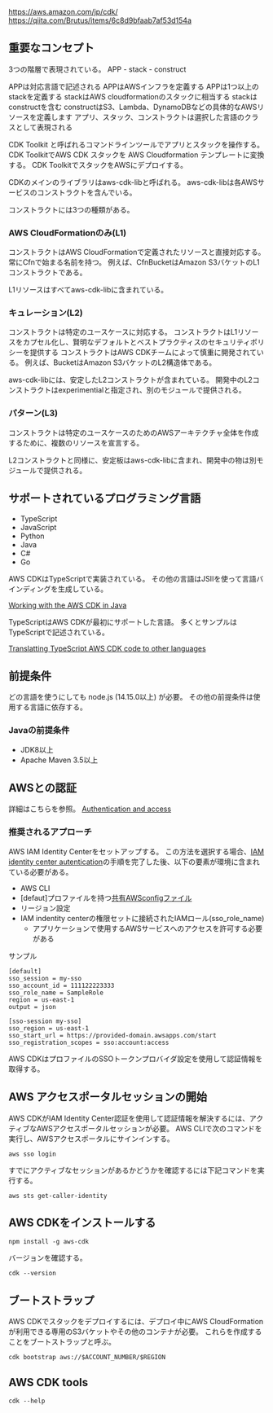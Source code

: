 https://aws.amazon.com/jp/cdk/
https://qiita.com/Brutus/items/6c8d9bfaab7af53d154a

## 重要なコンセプト

3つの階層で表現されている。
APP - stack - construct

APPは対応言語で記述される
APPはAWSインフラを定義する
APPは1つ以上のstackを定義する
stackはAWS cloudformationのスタックに相当する
stackはconstructを含む
constructはS3、Lambda、DynamoDBなどの具体的なAWSリソースを定義します
アプリ、スタック、コンストラクトは選択した言語のクラスとして表現される

CDK Toolkit と呼ばれるコマンドラインツールでアプリとスタックを操作する。
CDK ToolkitでAWS CDK スタックを AWS Cloudformation テンプレートに変換する。
CDK ToolkitでスタックをAWSにデプロイする。


CDKのメインのライブラリはaws-cdk-libと呼ばれる。
aws-cdk-libは各AWSサービスのコンストラクトを含んでいる。

コンストラクトには3つの種類がある。

### AWS CloudFormationのみ(L1)

コンストラクトはAWS CloudFormationで定義されたリソースと直接対応する。
常にCfnで始まる名前を持つ。
例えば、CfnBucketはAmazon S3バケットのL1コンストラクトである。

L1リソースはすべてaws-cdk-libに含まれている。

### キュレーション(L2)

コンストラクトは特定のユースケースに対応する。
コンストラクトはL1リソースをカプセル化し、賢明なデフォルトとベストプラクティスのセキュリティポリシーを提供する
コンストラクトはAWS CDKチームによって慎重に開発されている。
例えば、BucketはAmazon S3バケットのL2構造体である。

aws-cdk-libには、安定したL2コンストラクトが含まれている。
開発中のL2コンストラクトはexperimentialと指定され、別のモジュールで提供される。


### パターン(L3)

コンストラクトは特定のユースケースのためのAWSアーキテクチャ全体を作成するために、複数のリソースを宣言する。

L2コンストラクトと同様に、安定板はaws-cdk-libに含まれ、開発中の物は別モジュールで提供される。


## サポートされているプログラミング言語

- TypeScript
- JavaScript
- Python
- Java
- C#
- Go

AWS CDKはTypeScriptで実装されている。
その他の言語はJSIIを使って言語バインディングを生成している。

[Working with the AWS CDK in Java](https://docs.aws.amazon.com/cdk/v2/guide/work-with-cdk-java.html)

TypeScriptはAWS CDKが最初にサポートした言語。
多くとサンプルはTypeScriptで記述されている。

[Translatting TypeScript AWS CDK code to other languages](https://docs.aws.amazon.com/cdk/v2/guide/multiple_languages.html)

## 前提条件

どの言語を使うにしても node.js (14.15.0以上) が必要。
その他の前提条件は使用する言語に依存する。

### Javaの前提条件

- JDK8以上
- Apache Maven 3.5以上

## AWSとの認証

詳細はこちらを参照。
[Authentication and access](https://docs.aws.amazon.com/sdkref/latest/guide/access.html)

### 推奨されるアプローチ

AWS IAM Identity Centerをセットアップする。
この方法を選択する場合、[IAM identity center autentication](https://docs.aws.amazon.com/sdkref/latest/guide/access-sso.html)の手順を完了した後、以下の要素が環境に含まれている必要がある。

- AWS CLI
- [defaut]プロファイルを持つ[共有AWSconfigファイル](https://docs.aws.amazon.com/sdkref/latest/guide/file-format.html)
- リージョン設定
- IAM indentity centerの権限セットに接続されたIAMロール(sso_role_name)
    - アプリケーションで使用するAWSサービスへのアクセスを許可する必要がある

サンプル
```
[default]
sso_session = my-sso
sso_account_id = 111122223333
sso_role_name = SampleRole
region = us-east-1
output = json

[sso-session my-sso]
sso_region = us-east-1
sso_start_url = https://provided-domain.awsapps.com/start
sso_registration_scopes = sso:account:access
```

AWS CDKはプロファイルのSSOトークンプロバイダ設定を使用して認証情報を取得する。

## AWS アクセスポータルセッションの開始

AWS CDKがIAM Identity Center認証を使用して認証情報を解決するには、アクティブなAWSアクセスポータルセッションが必要。
AWS CLIで次のコマンドを実行し、AWSアクセスポータルにサインインする。

```
aws sso login
```

すでにアクティブなセッションがあるかどうかを確認するには下記コマンドを実行する。

```
aws sts get-caller-identity
```

## AWS CDKをインストールする

```
npm install -g aws-cdk
```

バージョンを確認する。
```
cdk --version
```


## ブートストラップ

AWS CDKでスタックをデプロイするには、デプロイ中にAWS CloudFormationが利用できる専用のS3バケットやその他のコンテナが必要。
これらを作成することをブートストラップと呼ぶ。
```
cdk bootstrap aws://$ACCOUNT_NUMBER/$REGION
```

## AWS CDK tools

```
cdk --help
```


